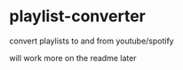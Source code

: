 # playlist-converter
convert playlists to and from youtube/spotify

will work more on the readme later